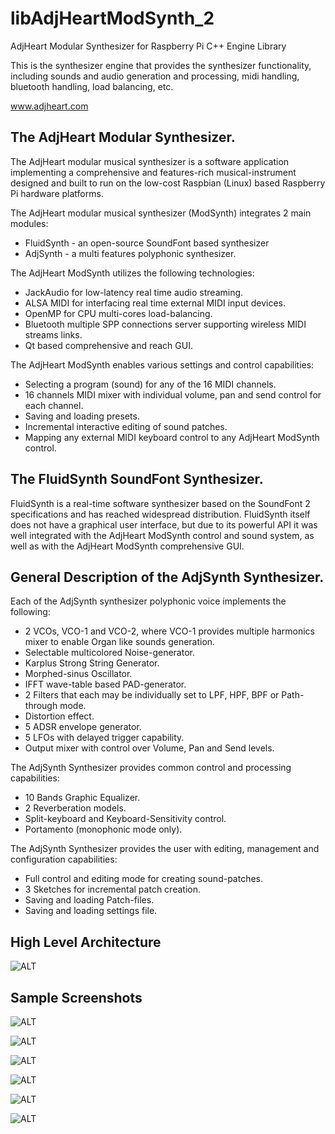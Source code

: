 # libAdjHeartModSynth_2
AdjHeart Modular Synthesizer for Raspberry Pi C++ Engine Library

This is the synthesizer engine that provides the synthesizer functionality, including
sounds and audio generation and processing, midi handling, bluetooth handling, load balancing, etc.

www.adjheart.com

## The AdjHeart Modular Synthesizer.

The AdjHeart modular musical synthesizer is a software application implementing a comprehensive and features-rich musical-instrument designed and built to run on the low-cost Raspbian (Linux) based Raspberry Pi hardware platforms.

The AdjHeart modular musical synthesizer (ModSynth)  integrates 2 main modules:

  - FluidSynth - an open-source SoundFont based synthesizer 
  - AdjSynth - a multi features polyphonic synthesizer.
  
The AdjHeart ModSynth utilizes the following technologies:

  - JackAudio for low-latency real time audio streaming.
  - ALSA MIDI for interfacing real time external MIDI input devices.
  - OpenMP for CPU multi-cores load-balancing.
  - Bluetooth multiple SPP connections server supporting wireless MIDI streams links. 
  - Qt based comprehensive and reach GUI.

The AdjHeart ModSynth enables various settings and control capabilities:

  - Selecting a program (sound) for any of the 16 MIDI channels.
  - 16 channels MIDI mixer with individual volume, pan and send control for each channel.
  - Saving and loading presets.
  - Incremental interactive editing of sound patches.
  - Mapping any external MIDI keyboard control to any AdjHeart ModSynth control.
  
## The FluidSynth SoundFont Synthesizer.

FluidSynth is a real-time software synthesizer based on the SoundFont 2 specifications and has reached widespread distribution. FluidSynth itself does not have a graphical user interface, but due to its powerful API it was well integrated with the AdjHeart ModSynth control and sound system, as well as with the AdjHeart ModSynth comprehensive GUI. 

## General Description of the AdjSynth Synthesizer.

Each of the AdjSynth synthesizer polyphonic voice implements the following:

  - 2 VCOs, VCO-1 and VCO-2, where VCO-1 provides multiple harmonics mixer to enable Organ like sounds generation.
  - Selectable  multicolored Noise-generator.
  - Karplus Strong String Generator.
  - Morphed-sinus Oscillator.
  - IFFT wave-table based PAD-generator.
  - 2 Filters that each may be individually set to LPF, HPF, BPF or Path-through mode.
  - Distortion effect.
  - 5 ADSR envelope generator.
  - 5 LFOs with delayed trigger capability.
  - Output mixer with control over Volume, Pan and Send levels.

The AdjSynth Synthesizer provides common control and processing capabilities:

  - 10 Bands Graphic Equalizer.
  - 2 Reverberation models.
  - Split-keyboard and Keyboard-Sensitivity control.
  - Portamento (monophonic mode only).

The AdjSynth Synthesizer provides the user with editing, management and configuration capabilities:

  - Full control and editing mode for creating sound-patches.
  - 3 Sketches for incremental patch creation.​ 
  - Saving and loading Patch-files.
  - Saving and loading settings file.
  
## High Level Architecture

![ALT](https://www.adjheart.com/uploads/3/4/3/9/3439775/published/adjmodsynth-classes.jpg?1593529838)

## Sample Screenshots

![ALT](https://www.adjheart.com/uploads/3/4/3/9/3439775/maintabmarkeddark_orig.png)
  
  
![ALT](https://www.adjheart.com/uploads/3/4/3/9/3439775/osc1-screenshot-from-2020-08-06-01-10-54_orig.png)


![ALT](https://www.adjheart.com/uploads/3/4/3/9/3439775/pad-screenshot-from-2020-08-06-09-33-54_orig.png)


![ALT](https://www.adjheart.com/uploads/3/4/3/9/3439775/mso-screenshot-from-2020-08-06-09-12-16_orig.png)


![ALT](https://www.adjheart.com/uploads/3/4/3/9/3439775/modulators-screenshot-from-2020-08-06-09-36-32_orig.png)


![ALT](https://www.adjheart.com/uploads/3/4/3/9/3439775/kps-screenshot-from-2020-08-06-09-48-24_orig.png)
  
  

